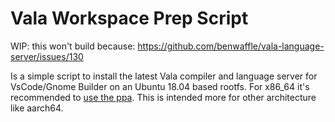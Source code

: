# Vala Workspace Prep Script

WIP: this won't build because:
https://github.com/benwaffle/vala-language-server/issues/130

Is a simple script to install the latest Vala compiler and language server for VsCode/Gnome Builder on an Ubuntu 18.04 based rootfs.  For x86_64 it's recommended to 
[use the ppa](https://github.com/benwaffle/vala-language-server#installation). This is intended more for other architecture like aarch64.